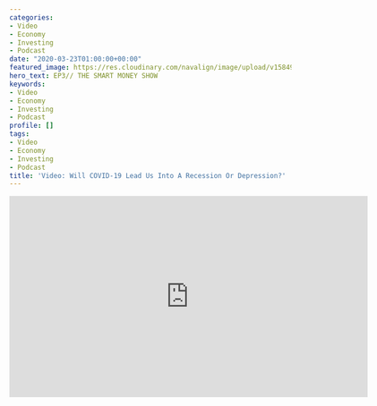 ```yaml
---
categories:
- Video
- Economy
- Investing
- Podcast
date: "2020-03-23T01:00:00+00:00"
featured_image: https://res.cloudinary.com/navalign/image/upload/v1584943870/gratisography-depressed_woman_ndmgry.png
hero_text: EP3// THE SMART MONEY SHOW
keywords:
- Video
- Economy
- Investing
- Podcast
profile: []
tags:
- Video
- Economy
- Investing
- Podcast
title: 'Video: Will COVID-19 Lead Us Into A Recession Or Depression?'
---
```

<iframe src="https://player.vimeo.com/video/399721136" width="640" height="360" frameborder="0" allow="autoplay; fullscreen" allowfullscreen></iframe>